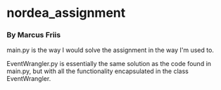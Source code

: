 # nordea_assignment
### By Marcus Friis

main.py is the way I would solve the assignment in the way I'm used to.

EventWrangler.py is essentially the same solution as the code found in main.py, but with all the functionality encapsulated in the class EventWrangler. 
